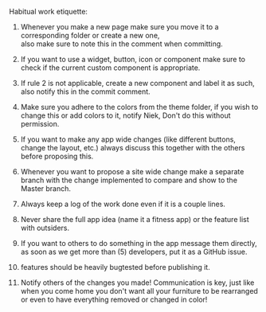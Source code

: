 Habitual work etiquette:

1. Whenever you make a new page make sure you move it to a corresponding folder or create a new one,  
also make sure to note this in the comment when committing.

2. If you want to use a widget, button, icon or component make sure to check if the current custom component is appropriate. 

3. If rule 2 is not applicable, create a new component and label it as such, also notify this in the commit comment. 

4. Make sure you adhere to the colors from the theme folder, if you wish to change this or add colors to it, notify Niek, Don't do this without permission. 
 
5. If you want to make any app wide changes (like different buttons, change the layout, etc.) always discuss this together with the others before proposing this. 

6. Whenever you want to propose a site wide change make a separate branch with the change implemented to compare and show to the Master branch. 

7. Always keep a log of the work done even if it is a couple lines.

8. Never share the full app idea (name it a fitness app) or the feature list with outsiders. 

9. If you want to others to do something in the app message them directly, as soon as we get more than (5) developers, put it as a GitHub issue. 

10. features should be heavily bugtested before publishing it.

11. Notify others of the changes you made! Communication is key, just like when you come home you don't want all your furniture to be rearranged or even to have everything removed or changed in color!
